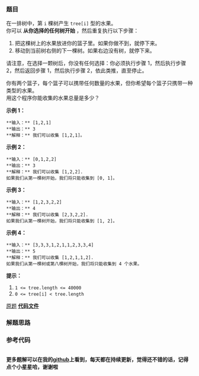 ### 题目
在一排树中，第 `i` 棵树产生 `tree[i]` 型的水果。  
你可以 **从你选择的任何树开始** ，然后重复执行以下步骤：

  1. 把这棵树上的水果放进你的篮子里。如果你做不到，就停下来。
  2. 移动到当前树右侧的下一棵树。如果右边没有树，就停下来。

请注意，在选择一颗树后，你没有任何选择：你必须执行步骤 1，然后执行步骤 2，然后返回步骤 1，然后执行步骤 2，依此类推，直至停止。

你有两个篮子，每个篮子可以携带任何数量的水果，但你希望每个篮子只携带一种类型的水果。  
用这个程序你能收集的水果总量是多少？



**示例 1：**

    
    
    **输入：** [1,2,1]
    **输出：** 3
    **解释：** 我们可以收集 [1,2,1]。
    

**示例 2：**

    
    
    **输入：** [0,1,2,2]
    **输出：** 3
    **解释：** 我们可以收集 [1,2,2].
    如果我们从第一棵树开始，我们将只能收集到 [0, 1]。
    

**示例 3：**

    
    
    **输入：** [1,2,3,2,2]
    **输出：** 4
    **解释：** 我们可以收集 [2,3,2,2].
    如果我们从第一棵树开始，我们将只能收集到 [1, 2]。
    

**示例 4：**

    
    
    **输入：** [3,3,3,1,2,1,1,2,3,3,4]
    **输出：** 5
    **解释：** 我们可以收集 [1,2,1,1,2].
    如果我们从第一棵树或第八棵树开始，我们将只能收集到 4 个水果。
    



**提示：**

  1. `1 <= tree.length <= 40000`
  2. `0 <= tree[i] < tree.length`

[原题](https://leetcode-cn.com/problems/fruit-into-baskets/)    **[代码文件]()**


### 解题思路




### 参考代码

```go


```




**更多题解可以在我的[github](https://github.com/LZH139/leetcode_Go)上看到，每天都在持续更新，觉得还不错的话，记得点个小星星哈，谢谢啦**
